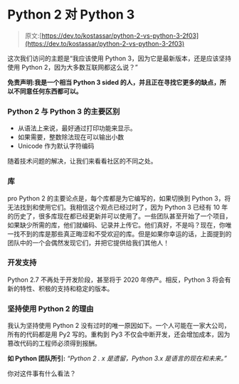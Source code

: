 # Python 2 对 Python 3

> 原文:[https://dev.to/kostassar/python-2-vs-python-3-2f03](https://dev.to/kostassar/python-2-vs-python-3-2f03)

这次我们访问的主题是“我应该使用 Python 3，因为它是最新版本，还是应该坚持使用 Python 2，因为大多数互联网都这么说？”

**免责声明:我是一个相当 Python 3 sided 的人，并且正在寻找它更多的缺点，所以不同意任何东西都可以。**

### Python 2 与 Python 3 的主要区别

*   从语法上来说，最好通过打印功能来显示。
*   如果需要，整数除法现在可以输出小数
*   Unicode 作为默认字符编码

随着技术问题的解决，让我们来看看社区的不同之处。

### 库

pro Python 2 的主要论点是，每个库都是为它编写的，如果切换到 Python 3，将无法找到和使用它们。我相信这个观点已经过时了，因为 Python 3 已经有 10 年的历史了，很多库现在都已经更新并可以使用了。一些团队甚至开始了一个项目，如果缺少所需的库，他们就编码、记录并上传它。他们真好，不是吗？现在，你唯一找不到的库是那些真正晦涩和不受欢迎的库。但是如果你幸运的话，上面提到的团队中的一个会偶然发现它们，并把它提供给我们其他人！

### 开发支持

Python 2.7 不再处于开发阶段，甚至将于 2020 年停产。相反，Python 3 将会有新的特性、积极的支持和稳定的版本。

### 坚持使用 Python 2 的理由

我认为坚持使用 Python 2 没有过时的唯一原因如下。一个人可能在一家大公司，所有的代码都是用 Py2 写的。重构到 Py3 不仅会中断开发，还会增加成本，因为篡改代码的工程师必须得到报酬。

**如 Python 团队所引:**
*“Python 2 . x 是遗留，Python 3.x 是语言的现在和未来。”*

你对这件事有什么看法？